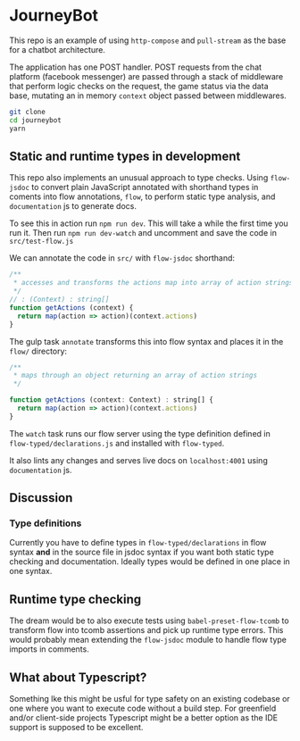 # JourneyBot

This repo is an example of using `http-compose` and `pull-stream` as the base for a chatbot architecture.


The application has one POST handler. POST requests from the chat platform (facebook messenger) are passed through a stack of middleware that perform logic checks on the request, the game status via the data base, mutating an in memory `context` object passed between middlewares.

```bash
git clone 
cd journeybot
yarn
```

## Static and runtime types in development

This repo also implements an unusual approach to type checks. Using `flow-jsdoc` to convert plain JavaScript annotated with shorthand types in coments into flow annotations, `flow`, to perform static type analysis, and `documentation` js to generate docs.


To see this in action run `npm run dev`. This will take a while the first time you run it. Then run `npm run dev-watch` and uncomment and save the code in `src/test-flow.js`


We can annotate the code in `src/` with `flow-jsdoc` shorthand:

```js
/**
 * accesses and transforms the actions map into array of action strings
 */
// : (Context) : string[]
function getActions (context) {
  return map(action => action)(context.actions)
}
```

The gulp task `annotate` transforms this into flow syntax and places it in the `flow/` directory:

```js
/**
 * maps through an object returning an array of action strings
 */

function getActions (context: Context) : string[] {
  return map(action => action)(context.actions)
}
```

The `watch` task runs our flow server using the type definition defined in `flow-typed/declarations.js` and installed with `flow-typed`. 

It also lints any changes and serves live docs on `localhost:4001` using `documentation` js. 

## Discussion

### Type definitions
Currently you have to define types in `flow-typed/declarations` in flow syntax **and** in the source file in jsdoc syntax if you want both static type checking and documentation. Ideally types would be defined in one place in one syntax. 

## Runtime type checking

The dream would be to also execute tests using `babel-preset-flow-tcomb` to transform flow into tcomb assertions and pick up runtime type errors. This would probably mean extending the `flow-jsdoc` module to handle flow type imports in comments. 

## What about Typescript?

Something lke this might be usful for type safety on an existing codebase or one where you want to execute code without a build step. For greenfield and/or client-side projects Typescript might be a better option as the IDE support is supposed to be excellent.  



